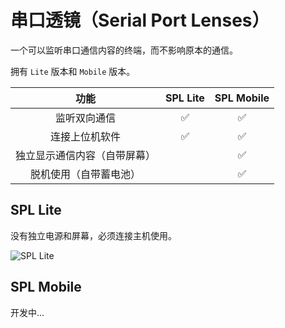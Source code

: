 # 串口透镜（Serial Port Lenses）

一个可以监听串口通信内容的终端，而不影响原本的通信。

拥有 `Lite` 版本和 `Mobile` 版本。

|             功能             | SPL Lite | SPL Mobile |
| :--------------------------: | :------: | :--------: |
|         监听双向通信         |    ✅     |     ✅      |
|        连接上位机软件        |    ✅     |     ✅      |
| 独立显示通信内容（自带屏幕） |          |     ✅      |
|    脱机使用（自带蓄电池）    |          |     ✅      |



## SPL Lite

没有独立电源和屏幕，必须连接主机使用。

![SPL Lite](./README.assets/SPL%20Lite.png)



## SPL Mobile

开发中...
